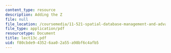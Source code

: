 ```yaml
---
content_type: resource
description: Adding the Z
file: null
file_location: /coursemedia/11-521-spatial-database-management-and-advanced-geographic-information-systems-spring-2003/f80cbde943526aa02a55a98bf6c4afb5_lect13c.pdf
file_type: application/pdf
resourcetype: Document
title: lect13c.pdf
uid: f80cbde9-4352-6aa0-2a55-a98bf6c4afb5
---
```


